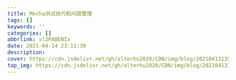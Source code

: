 ```yaml
---
title: Mocha测试技巧和问题整理
tags: []
keywords: ''
categories: []
abbrlink: sl2PABENIx
date: 2021-04-14 23:11:30
description:
cover: https://cdn.jsdelivr.net/gh/alterhu2020/CDN/img/blog/20210413135949.jpg
top_img: https://cdn.jsdelivr.net/gh/alterhu2020/CDN/img/blog/20210413135949.jpg
---
```






